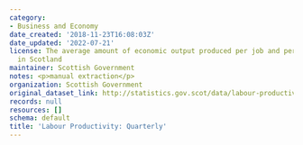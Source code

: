 ```yaml
---
category:
- Business and Economy
date_created: '2018-11-23T16:08:03Z'
date_updated: '2022-07-21'
license: The average amount of economic output produced per job and per hour worked
  in Scotland
maintainer: Scottish Government
notes: <p>manual extraction</p>
organization: Scottish Government
original_dataset_link: http://statistics.gov.scot/data/labour-productivity-quarterly
records: null
resources: []
schema: default
title: 'Labour Productivity: Quarterly'
---
```

